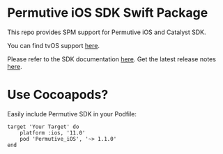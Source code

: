 # Permutive iOS SDK Swift Package

This repo provides SPM support for Permutive iOS and Catalyst SDK.

You can find tvOS support [here](https://github.com/permutive/permutive-tvos-spm).

Please refer to the SDK documentation [here](https://developer.permutive.com/docs/ios).
Get the latest release notes [here](https://developer.permutive.com/docs/ios-release-notes).

# Use Cocoapods?

Easily include Permutive SDK in your Podfile:

```
target 'Your Target' do
    platform :ios, '11.0'
    pod 'Permutive_iOS', '~> 1.1.0'
end
```
